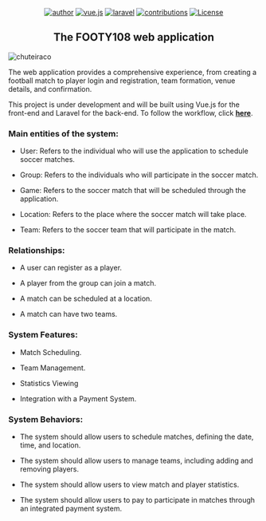 <p align="center">
  <a href="https://www.linkedin.com/in/brunoopetri"><img src="https://img.shields.io/badge/authors-brunoopetri--marcust%C3%B9lio-red" alt="author"></a> 
  <a href="https://vuejs.org/"><img src="https://img.shields.io/badge/vue.js-3!-blue" alt="vue.js"></a>
  <a href="https://laravel.com/"><img src="https://img.shields.io/badge/laravel-11.X-blue" alt="laravel"></a>
  <a href="https://github.com/brunoopetri"><img src="https://img.shields.io/badge/contributions-welcome-brightgreen.svg?style=flat" alt="contributions"></a>
  <a href="https://opensource.org/license/mit/"><img src="https://img.shields.io/packagist/l/laravel/framework" alt="License"></a>
</p>


<h2 align="center">The FOOTY108 web application</h2>


 ![chuteiraco](https://github.com/brunoopetri/chuteiraco/assets/98756562/4eaa05f5-1efc-49c0-bee6-e6d57c9c4fec)


   The web application provides a comprehensive experience, from creating a football match to player login and registration, team formation, venue details, and confirmation.


   This project is under development and will be built using Vue.js for the front-end and Laravel for the back-end.
   To follow the workflow, click **[here](https://github.com/brunoopetri/footy108/projects?query=is%3Aopen)**.


### Main entities of the system:

* User: Refers to the individual who will use the application to schedule soccer matches.

* Group: Refers to the individuals who will participate in the soccer match.

* Game: Refers to the soccer match that will be scheduled through the application.

* Location: Refers to the place where the soccer match will take place.

* Team: Refers to the soccer team that will participate in the match.

### Relationships:

* A user can register as a player.

* A player from the group can join a match.

* A match can be scheduled at a location.

* A match can have two teams.

### System Features:

* Match Scheduling.

* Team Management.

* Statistics Viewing

* Integration with a Payment System.

### System Behaviors:

* The system should allow users to schedule matches, defining the date, time, and location.
  
* The system should allow users to manage teams, including adding and removing players.
  
* The system should allow users to view match and player statistics.

* The system should allow users to pay to participate in matches through an integrated payment system.
